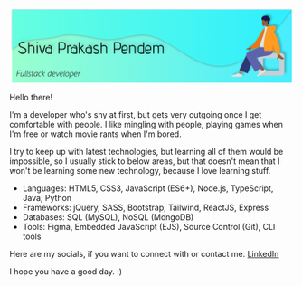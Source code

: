 <img title="GitHub Banner" src="resources/FullStackDev.png" alt="Banner with name and an illustration of a person" />

Hello there!

I'm a developer who's shy at first, but gets very outgoing once I get comfortable with people. I like mingling with people, playing games when I'm free or watch movie rants when I'm bored.

I try to keep up with latest technologies, but learning all of them would be impossible, so I usually stick to below areas, but that doesn't mean that I won't be learning some new technology, because I love learning stuff.
   - Languages: HTML5, CSS3, JavaScript (ES6+), Node.js, TypeScript, Java, Python
   - Frameworks: jQuery, SASS, Bootstrap, Tailwind, ReactJS, Express
   - Databases: SQL (MySQL), NoSQL (MongoDB)
   - Tools: Figma, Embedded JavaScript (EJS), Source Control (Git), CLI tools

Here are my socials, if you want to connect with or contact me.
[LinkedIn](https://www.linkedin.com/in/shiva-pendem)

I hope you have a good day. :)

<!---
shivaprakash-sudo/shivaprakash-sudo is a ✨ special ✨ repository because its `README.md` (this file) appears on your GitHub profile.
You can click the Preview link to take a look at your changes.
--->
